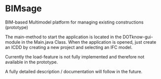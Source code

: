 # BIMsage
BIM-based Multimodel platform for managing existing constructions (prototype)

The main-method to start the application is located in the DOTknow-gui-module in the Main.java Class. When the application is opened, just create an ICDD by creating a new project and selecting an IFC model.

Currently the load-feature is not fully implemented and therefore not available in the prototype.

A fully detailed description / documentation will follow in the future.
